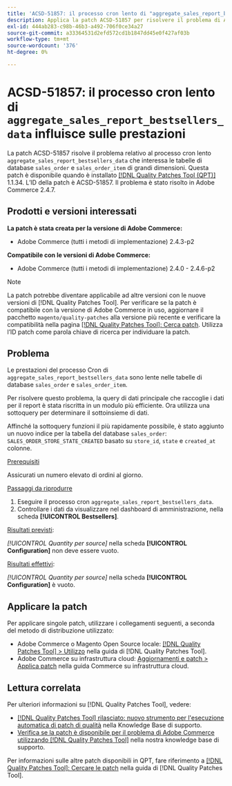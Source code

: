 ```yaml
---
title: 'ACSD-51857: il processo cron lento di "aggregate_sales_report_bestsellers_data" influisce sulle prestazioni'
description: Applica la patch ACSD-51857 per risolvere il problema di Adobe Commerce dove il processo cron lento "aggregate_sales_report_bestsellers_data" influisce sulle tabelle di database "sales_order" e "sales_order_item" di grandi dimensioni.
exl-id: 444ab283-c98b-46b3-a492-706f0ce34a27
source-git-commit: a33364531d2efd572cd1b1847dd45e0f427af03b
workflow-type: tm+mt
source-wordcount: '376'
ht-degree: 0%

---
```


# ACSD-51857: il processo cron lento di `aggregate_sales_report_bestsellers_data` influisce sulle prestazioni

La patch ACSD-51857 risolve il problema relativo al processo cron lento `aggregate_sales_report_bestsellers_data` che interessa le tabelle di database `sales_order` e `sales_order_item` di grandi dimensioni. Questa patch è disponibile quando è installato [[!DNL Quality Patches Tool (QPT)]](/help/announcements/adobe-commerce-announcements/magento-quality-patches-released-new-tool-to-self-serve-quality-patches.md) 1.1.34. L’ID della patch è ACSD-51857. Il problema è stato risolto in Adobe Commerce 2.4.7.

## Prodotti e versioni interessati

**La patch è stata creata per la versione di Adobe Commerce:**

* Adobe Commerce (tutti i metodi di implementazione) 2.4.3-p2

**Compatibile con le versioni di Adobe Commerce:**

* Adobe Commerce (tutti i metodi di implementazione) 2.4.0 - 2.4.6-p2

>[!NOTE]
>
>La patch potrebbe diventare applicabile ad altre versioni con le nuove versioni di [!DNL Quality Patches Tool]. Per verificare se la patch è compatibile con la versione di Adobe Commerce in uso, aggiornare il pacchetto `magento/quality-patches` alla versione più recente e verificare la compatibilità nella pagina [[!DNL Quality Patches Tool]: Cerca patch](https://experienceleague.adobe.com/tools/commerce-quality-patches/index.html). Utilizza l’ID patch come parola chiave di ricerca per individuare la patch.

## Problema

Le prestazioni del processo Cron di `aggregate_sales_report_bestsellers_data` sono lente nelle tabelle di database `sales_order` e `sales_order_item`.

Per risolvere questo problema, la query di dati principale che raccoglie i dati per il report è stata riscritta in un modulo più efficiente. Ora utilizza una sottoquery per determinare il sottoinsieme di dati.

Affinché la sottoquery funzioni il più rapidamente possibile, è stato aggiunto un nuovo indice per la tabella del database `sales_order`: `SALES_ORDER_STORE_STATE_CREATED` basato su `store_id`, `state` e `created_at` colonne.

<u>Prerequisiti</u>

Assicurati un numero elevato di ordini al giorno.

<u>Passaggi da riprodurre</u>

1. Eseguire il processo cron `aggregate_sales_report_bestsellers_data`.
1. Controllare i dati da visualizzare nel dashboard di amministrazione, nella scheda **[!UICONTROL Bestsellers]**.

<u>Risultati previsti</u>:

*[!UICONTROL Quantity per source]* nella scheda **[!UICONTROL Configuration]** non deve essere vuoto.

<u>Risultati effettivi</u>:

*[!UICONTROL Quantity per source]* nella scheda **[!UICONTROL Configuration]** è vuoto.

## Applicare la patch

Per applicare singole patch, utilizzare i collegamenti seguenti, a seconda del metodo di distribuzione utilizzato:

* Adobe Commerce o Magento Open Source locale: [[!DNL Quality Patches Tool] > Utilizzo](https://experienceleague.adobe.com/docs/commerce-operations/tools/quality-patches-tool/usage.html) nella guida di [!DNL Quality Patches Tool].
* Adobe Commerce su infrastruttura cloud: [Aggiornamenti e patch > Applica patch](https://experienceleague.adobe.com/docs/commerce-cloud-service/user-guide/develop/upgrade/apply-patches.html) nella guida Commerce su infrastruttura cloud.

## Lettura correlata

Per ulteriori informazioni su [!DNL Quality Patches Tool], vedere:

* [[!DNL Quality Patches Tool] rilasciato: nuovo strumento per l&#39;esecuzione automatica di patch di qualità](/help/announcements/adobe-commerce-announcements/magento-quality-patches-released-new-tool-to-self-serve-quality-patches.md) nella Knowledge Base di supporto.
* [Verifica se la patch è disponibile per il problema di Adobe Commerce utilizzando  [!DNL Quality Patches Tool]](/help/support-tools/patches-available-in-qpt-tool/check-patch-for-magento-issue-with-magento-quality-patches.md) nella nostra knowledge base di supporto.

Per informazioni sulle altre patch disponibili in QPT, fare riferimento a [[!DNL Quality Patches Tool]: Cercare le patch](https://experienceleague.adobe.com/tools/commerce-quality-patches/index.html) nella guida di [!DNL Quality Patches Tool].
